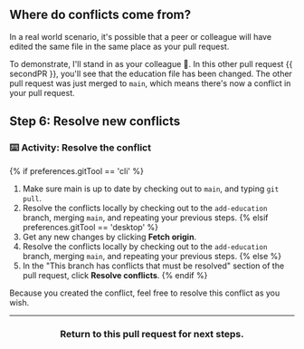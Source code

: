 ## Where do conflicts come from?

In a real world scenario, it's possible that a peer or colleague will have edited the same file in the same place as your pull request.

To demonstrate, I'll stand in as your colleague :wave:. In this other pull request {{ secondPR }}, you'll see that the education file has been changed. The other pull request was just merged to `main`, which means there's now a conflict in your pull request.

## Step 6: Resolve new conflicts

### :keyboard: Activity: Resolve the conflict

{% if preferences.gitTool == 'cli' %}
1. Make sure main is up to date by checking out to `main`, and typing `git pull`. 
1. Resolve the conflicts locally by checking out to the `add-education` branch, merging `main`, and repeating your previous steps.
{% elsif preferences.gitTool == 'desktop' %}
1. Get any new changes by clicking **Fetch origin**.
1. Resolve the conflicts locally by checking out to the `add-education` branch, merging `main`, and repeating your previous steps.
{% else %}
1. In the "This branch has conflicts that must be resolved" section of the pull request, click **Resolve conflicts**.
{% endif %}

Because you created the conflict, feel free to resolve this conflict as you wish.

<hr>
<h3 align="center">Return to this pull request for next steps.</h3>
